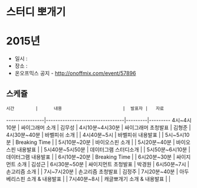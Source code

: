 # 스터디 뽀개기


# 2015년

* 일시 :
* 장소 : 
* 온오프믹스 공지 - http://onoffmix.com/event/57896

## 스케쥴 

    시간        |      내용                       |  발표자 |   자료
----------------|---------------------------------|---------|---------
4시~4시10분     | 싸이그래머 소개                 | 김무성  |
4시10분~4시30분 | 싸이그래머 초청발표             | 김형준  |
4시30분~40분    | 바벨피쉬 소개                   |         |
4시40분~5시     | 바벨피쉬 내용발표               |         |
5시~5시10분     | Breaking Time                   |         |
5시10분~20분    | 바이오스핀 소개                 |         |
5시20분~40분    | 바이오스핀 내용발표             |         |
5시40분~5시50분 | 데이터그램 스터디소개           |         |
5시50분~6시10분 | 데이터그램 내용발표             |         |
6시10분~20분    | Breaking Time                   |         |
6시20분~30분    | 싸이지먼트 소개                 | 김성근  |
6시30분~50분    | 싸이지먼트 초청발표             | 박경원  |
6시50분~7시     | 손고리즘 소개                   |         |
7시~7시20분     | 손고리즘 초청발표               | 김정주  |
7시20분~40분    | 아두베리스핀 소개 & 내용발표    |         |
7시40분~8시     | 캐글뽀개기 소개 & 내용발표      |         |
